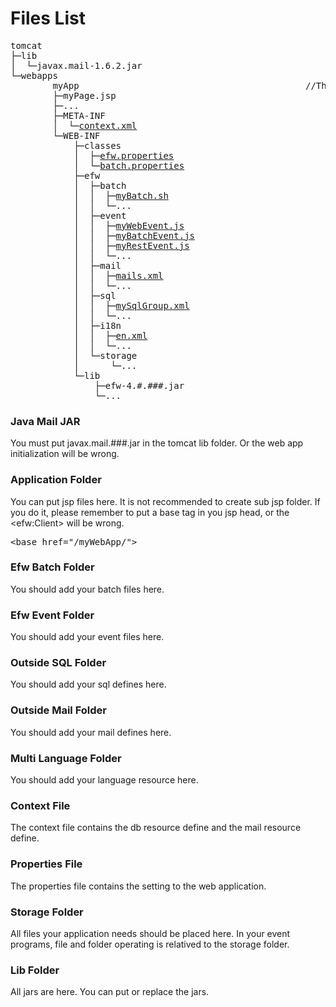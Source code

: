 <H1>Files List</H1>

<pre>
tomcat
├─lib
│  └─javax.mail-1.6.2.jar									//Java Mail jar.
└─webapps
        myApp											//The application folder. 
        ├─myPage.jsp
        ├─...
        ├─META-INF
        │  └─<a href="resources.context.md">context.xml</a>
        └─WEB-INF
            ├─classes
            │  ├─<a href="properties.web.md">efw.properties</a>
            │  └─<a href="properties.batch.md">batch.properties</a>
            ├─efw
            │  ├─batch										//Efw batch folder
            │  │  ├─<a href="../samples/batchSample/WEB-INF/efw/batch/myBatch.sh">myBatch.sh</a>
            │  │  └─...
            │  ├─event										//Efw event folder
            │  │  ├─<a href="api_webevent.md">myWebEvent.js</a>
            │  │  ├─<a href="api_batchevent.md">myBatchEvent.js</a>
            │  │  ├─<a href="api_restevent.md">myRestEvent.js</a>
            │  │  └─...
            │  ├─mail										//Outside mail folder
            │  │  ├─<a href="api_mail.md">mails.xml</a>
            │  │  └─...
            │  ├─sql										//Outside sql folder
            │  │  ├─<a href="api_sql.md">mySqlGroup.xml</a>
            │  │  └─...
            │  ├─i18n										//Multi language folder
            │  │  ├─<a href="api_language.md">en.xml</a>
            │  │  └─...
            │  └─storage									//Storage folder
            │      └─...
            └─lib											//Lib folder
                ├─efw-4.#.###.jar
                └─...
</pre>
<h3>Java Mail JAR</h3>
You must put javax.mail.###.jar in the tomcat lib folder. Or the web app initialization will be wrong.

<h3>Application Folder</h3>
You can put jsp files here. It is not recommended to create sub jsp folder. If you do it, please remember to put a base tag in you jsp head, or the &lt;efw:Client> will be wrong.
<pre>
&lt;base href="/myWebApp/">
</pre>

<h3>Efw Batch Folder</h3>
You should add your batch files here.

<h3>Efw Event Folder</h3>
You should add your event files here.

<h3>Outside SQL Folder</h3>
You should add your sql defines here.

<h3>Outside Mail Folder</h3>
You should add your mail defines here.

<h3>Multi Language Folder</h3>
You should add your language resource here.

<h3>Context File</h3>
The context file contains the db resource define and the mail resource define.

<h3>Properties File</h3>
The properties file contains the setting to the web application.

<h3>Storage Folder</h3>
All files your application needs should be placed here. In your event programs, file and folder operating is relatived to the storage folder.

<h3>Lib Folder</h3>
All jars are here. You can put or replace the jars.